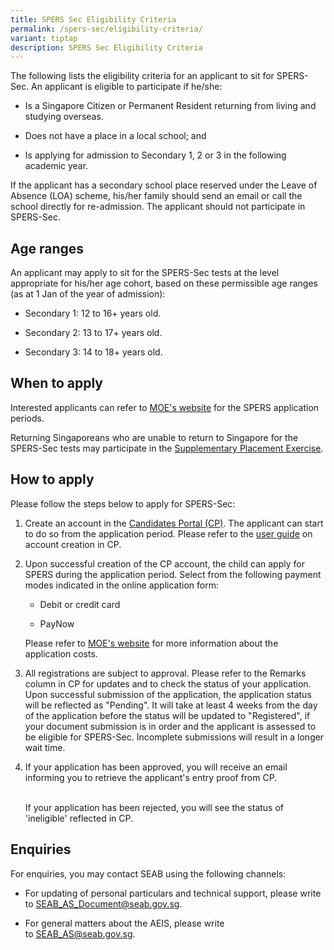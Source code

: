 ```yaml
---
title: SPERS Sec Eligibility Criteria
permalink: /spers-sec/eligibility-criteria/
variant: tiptap
description: SPERS Sec Eligibility Criteria
---
```

<p>The following lists the eligibility criteria for an applicant to sit for
SPERS-Sec. An applicant is eligible to participate if he/she:</p>
<ul data-tight="true" class="tight">
<li>
<p>Is a Singapore Citizen or Permanent Resident returning from living and
studying overseas.</p>
</li>
<li>
<p>Does not have a place in a local school; and</p>
</li>
<li>
<p>Is applying for admission to Secondary 1, 2 or 3 in the following academic
year.</p>
</li>
</ul>
<p>If the applicant has a secondary school place reserved under the Leave
of Absence (LOA) scheme, his/her family should send an email or call the
school directly for re-admission. The applicant should not participate
in SPERS-Sec.</p>
<h2><strong>Age ranges</strong></h2>
<p>An applicant may apply to sit for the SPERS-Sec tests at the level appropriate
for his/her age cohort, based on these permissible age ranges (as at 1
Jan of the year of admission):</p>
<ul data-tight="true" class="tight">
<li>
<p>Secondary 1: 12 to 16+ years old.</p>
</li>
<li>
<p>Secondary 2: 13 to 17+ years old.</p>
</li>
<li>
<p>Secondary 3: 14 to 18+ years old.</p>
</li>
</ul>
<h2><strong>When to apply</strong></h2>
<p>Interested applicants can refer to <a href="https://www.moe.gov.sg/returning-singaporeans/secondary/spers/apply" rel="noopener noreferrer nofollow" target="_blank"><u>MOE's website</u></a> for
the SPERS application periods.</p>
<p>Returning Singaporeans who are unable to return to Singapore for the SPERS-Sec
tests may participate in the <a href="https://www.moe.gov.sg/returning-singaporeans/secondary/spe" rel="noopener noreferrer nofollow" target="_blank"><u>Supplementary Placement Exercise</u></a>.</p>
<h2><strong>How to apply</strong></h2>
<p>Please follow the steps below to apply for SPERS-Sec:</p>
<ol>
<li>
<p>Create an account in the&nbsp;<a href="https://myexams.seab.gov.sg/auth/login" rel="noopener noreferrer" target="_blank"><u>Candidates Portal (CP)</u></a>.
The applicant can start to do so from the application period. Please refer
to the&nbsp;<a href="https://www.moe.gov.sg/-/media/files/returning-singaporeans/spers-user-guide-for-candidates-portal.pdf" rel="noopener noreferrer nofollow" target="_blank"><u>user guide</u></a> on
account creation in CP.
<br>
</p>
</li>
<li>
<p>Upon successful creation of the CP account, the child can apply for SPERS
during the application period. Select from the following payment modes
indicated in the online application form:
<br>
</p>
<ul data-tight="true" class="tight">
<li>
<p>Debit or credit card</p>
</li>
<li>
<p>PayNow
<br>
</p>
</li>
</ul>
<p>Please refer to <a href="https://www.moe.gov.sg/returning-singaporeans/secondary/spers/apply" rel="noopener noreferrer nofollow" target="_blank"><u>MOE's website</u></a> for
more information about the application costs.
<br>
</p>
</li>
<li>
<p>All registrations are subject to approval. Please refer to the Remarks
column in CP for updates and to check the status of your application. Upon
successful submission of the application, the application status will be
reflected as "Pending". It will take at least 4 weeks from the day of the
application before the status will be updated to "Registered", if your
document submission is in order and the applicant is assessed to be eligible
for SPERS-Sec. Incomplete submissions will result in a longer wait time.
<br>
</p>
</li>
<li>
<p>If your application has been approved, you will receive an email informing
you to retrieve the applicant's entry proof from CP.</p>
<p>
<br>If your application has been rejected, you will see the status of 'ineligible'
reflected in CP.</p>
</li>
</ol>
<h2><strong>Enquiries</strong></h2>
<p>For enquiries, you may contact SEAB using the following channels:&nbsp;</p>
<ul data-tight="true" class="tight">
<li>
<p>For updating of personal particulars and technical support, please write
to&nbsp;<a href="mailto:SEAB_AS_Document@seab.gov.sg" rel="noopener noreferrer nofollow" target="_blank"><u>SEAB_AS_Document@seab.gov.sg</u></a>.</p>
</li>
<li>
<p>For general matters about the AEIS, please write to&nbsp;<a href="mailto:SEAB_AS@seab.gov.sg" rel="noopener noreferrer nofollow" target="_blank"><u>SEAB_AS@seab.gov.sg</u></a>.</p>
</li>
</ul>
<p></p>